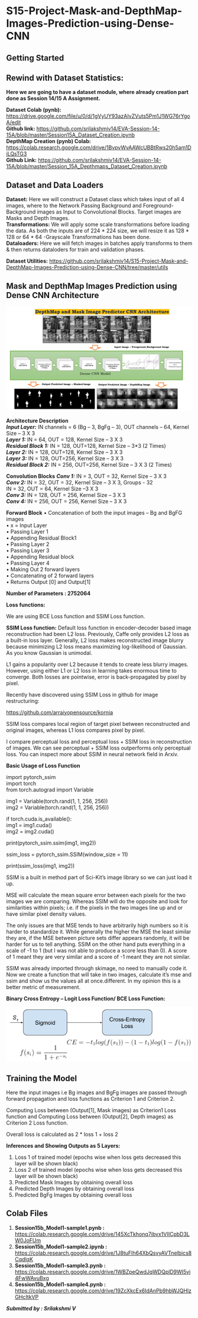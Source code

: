 # S15-Project-Mask-and-DepthMap-Images-Prediction-using-Dense-CNN <br>

## Getting Started ## 
## Rewind with Dataset Statistics: ##

**Here we are going to have a dataset module, where already creation part done as Session 14/15 A Assignment.** <br>

**Dataset Colab (pynb):** https://drive.google.com/file/u/0/d/1gVyUY93azAIvZVuts5Pm1J1WG76rYgoA/edit <br>
**Github link:** https://github.com/srilakshmiv14/EVA-Session-14-15A/blob/master/Session15A_Dataset_Creation.ipynb <br>
**DepthMap Creation (pynb) Colab:** https://colab.research.google.com/drive/1BvpvWvAAWcUBBtRws20h5am1DiLQsTG3 <br>
**Github Link:** https://github.com/srilakshmiv14/EVA-Session-14-15A/blob/master/Session_15A_Depthmaps_Dataset_Creation.ipynb <br>


## Dataset and Data Loaders ##
**Dataset:** Here we will construct a Dataset class which takes input of all 4 images, where to the Network Passing Background and Foreground- Background images as Input to Convolutional Blocks. Target images are Masks and Depth Images. <br>
**Transformations:** We will apply some scale transformations before loading the data.
As both the inputs are of 224 * 224 size, we will resize it as 128 * 128 or 64 * 64
-Grayscale Transformations has been done. <br>
**Dataloaders:** Here we will fetch images in batches apply transforms to them & then returns dataloders for train and validation phases.

**Dataset Utilities:** https://github.com/srilakshmiv14/S15-Project-Mask-and-DepthMap-Images-Prediction-using-Dense-CNN/tree/master/utils <br>

## Mask and DepthMap Images Prediction using Dense CNN Architecture ##
![Mask and DepthMap Images Prediction using Dense CNN Architecture](https://github.com/srilakshmiv14/S15-Project-Mask-and-DepthMap-Images-Prediction-using-Dense-CNN/blob/master/DepthMap%20and%20Mask%20Image%20Predictor%20CNN%20Architecture.png)


**Architecture Description**  <br>
***Input Layer:***  IN channels = 6 (Bg – 3, BgFg – 3), OUT channels – 64, Kernel Size – 3 X 3  <br>
***Layer 1:*** IN = 64, OUT = 128, Kernel Size – 3 X 3 <br>
***Residual Block 1:*** IN = 128, OUT=128, Kernel Size – 3*3 (2 Times) <br>
***Layer 2:*** IN = 128, OUT=128, Kernel Size – 3 X 3 <br>
***Layer 3:*** IN = 128, OUT=256, Kernel Size – 3 X 3 <br>
***Residual Block 2:*** IN = 256, OUT=256, Kernel Size – 3 X 3 (2 Times) <br>

**Convolution Blocks**
***Conv 1:*** IN = 3, OUT = 32, Kernel Size – 3 X 3 <br>
***Conv 2:*** IN = 32, OUT = 32, Kernel Size – 3 X 3, Groups - 32 <br>
              IN = 32, OUT = 64, Kernel Size –3 X 3 <br>
***Conv 3:*** IN = 128, OUT = 256, Kernel Size – 3 X 3 <br>
***Conv 4:*** IN = 256, OUT = 256, Kernel Size – 3 X 3 <br>

**Forward Block**
•	Concatenation of both the input images – Bg and BgFG images <Br>
•	x = Input Layer <Br>
•	Passing Layer 1 <Br>
•	Appending Residual Block1<Br>
•	Passing Layer 2 <Br>
•	Passing Layer 3<Br>
•	Appending Residual block <Br>
•	Passing Layer 4<Br>
•	Making Out  2 forward layers<Br>
•	Concatenating of 2 forward layers <Br>
•	Returns Output [0] and Output[1] <Br>

**Number of Parameters : 2752064**

**Loss functions:**

We are using BCE Loss function and SSIM Loss function.

**SSIM Loss function:**
Default loss function in encoder-decoder based image reconstruction had been L2 loss. Previously, Caffe only provides L2 loss as a built-in loss layer. Generally, L2 loss makes reconstructed image blurry because minimizing L2 loss means maximizing log-likelihood of Gaussian. As you know Gaussian is unimodal.

L1 gains a popularity over L2 because it tends to create less blurry images. However, using either L1 or L2 loss in learning takes enormous time to converge. Both losses are pointwise, error is back-propagated by pixel by pixel.

Recently have discovered using SSIM Loss in github for image restructuring:

https://github.com/arraiyopensource/kornia

SSIM loss compares local region of target pixel between reconstructed and original images, whereas L1 loss compares pixel by pixel.

I compare perceptual loss and perceptual loss + SSIM loss in reconstruction of images. We can see perceptual + SSIM loss outperforms only perceptual loss. You can inspect more about SSIM in neural network field in Arxiv. 

**Basic Usage of Loss Function**

 import pytorch_ssim <br>
import torch <br>
from torch.autograd import Variable <br>

img1 = Variable(torch.rand(1, 1, 256, 256)) <br>
img2 = Variable(torch.rand(1, 1, 256, 256)) <br>

if torch.cuda.is_available(): <br>
    img1 = img1.cuda() <br>
    img2 = img2.cuda() <br>
 
print(pytorch_ssim.ssim(img1, img2)) <br>

ssim_loss = pytorch_ssim.SSIM(window_size = 11) <br>

print(ssim_loss(img1, img2)) <br>


SSIM is a built in method part of Sci-Kit’s image library so we can just load it up. 

MSE will calculate the mean square error between each pixels for the two images we are comparing. Whereas SSIM will do the opposite and look for similarities within pixels; i.e. if the pixels in the two images line up and or have similar pixel density values. 

The only issues are that MSE tends to have arbitrarily high numbers so it is harder to standardize it. While generally the higher the MSE the least similar they are, if the MSE between picture sets differ appears randomly, it will be harder for us to tell anything. SSIM on the other hand puts everything in a scale of -1 to 1 (but I was not able to produce a score less than 0). A score of 1 meant they are very similar and a score of -1 meant they are not similar. 

SSIM was already imported through skimage, no need to manually code it. Now we create a function that will take in two images, calculate it’s mse and ssim and show us the values all at once.different. In my opinion this is a better metric of measurement.


**Binary Cross Entropy – Logit Loss Function/ BCE Loss Function:**

![Binary Cross Entropy – Logit Loss Function/ BCE Loss Function](https://github.com/srilakshmiv14/S15-Project-Mask-and-DepthMap-Images-Prediction-using-Dense-CNN/blob/master/Binary%20Cross%20Entropy.png)

## Training the Model ##

Here the input images i.e Bg images and BgFg images are passed through forward propagation and loss functions as Criterion 1 and Criterion 2.

Computing Loss between (Output[1], Mask images) as Criterion1 Loss function and Computing Loss between (Output[2], Depth images) as Criterion 2 Loss function.

Overall loss is calculated as 2 * loss 1 + loss 2 

**Inferences and Showing Outputs as 5 Layers:**

1.	Loss 1 of trained model (epochs wise when loss gets decreased this layer will be shown black)
2.	Loss 2 of trained model (epochs wise when loss gets decreased this layer will be shown black)
3.	Predicted Mask Images by obtaining overall loss
4.	Predicted Depth Images by obtaining overall loss
5.	Predicted BgFg Images by obtaining overall loss

## Colab Files ##

1.	**Session15b_Model1-sample1.pynb :** https://colab.research.google.com/drive/145XcTkhonq7ibvx1VIICpbD3LW0JoFUm
2.	**Session15b_Model1-sample2.ipynb :** https://colab.research.google.com/drive/1J8tuFIh64XbQsvyAVTnelbics8CqdlqK
3.	**Session15b_Model1-sample3.pynb :** https://colab.research.google.com/drive/1WBZpeQwdJqWDQplD9WI5vj4FwWAvuBxg
4.	**Session15b_Model1-sample4.pynb :** https://colab.research.google.com/drive/19ZcXkcEx6IdAnPb9hbWJQHlzGHcItkVP


***Submitted by : Srilakshmi V***
